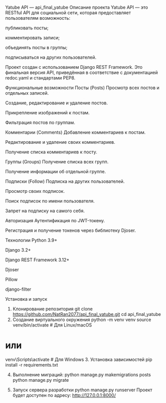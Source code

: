 Yatube API — api_final_yatube
Описание проекта
Yatube API — это RESTful API для социальной сети, которая предоставляет пользователям возможность:

публиковать посты;

комментировать записи;

объединять посты в группы;

подписываться на других пользователей.

Проект создан с использованием Django REST Framework.
Это финальная версия API, приведённая в соответствие с документацией redoc.yaml и стандартами PEP8.

Функциональные возможности
Посты (Posts)
Просмотр всех постов и отдельных записей.

Создание, редактирование и удаление постов.

Прикрепление изображений к постам.

Фильтрация постов по группам.

Комментарии (Comments)
Добавление комментариев к постам.

Редактирование и удаление своих комментариев.

Получение списка комментариев к посту.

Группы (Groups)
Получение списка всех групп.

Получение информации об отдельной группе.

Подписки (Follow)
Подписка на других пользователей.

Просмотр своих подписок.

Поиск подписок по имени пользователя.

Запрет на подписку на самого себя.

Авторизация
Аутентификация по JWT-токену.

Регистрация и получение токенов через библиотеку Djoser.

Технологии
Python 3.9+

Django 3.2+

Django REST Framework 3.12+

Djoser

Pillow

django-filter

Установка и запуск
1. Клонирование репозитория
git clone https://github.com/NatRan2077/api_final_yatube.git
cd api_final_yatube
2. Создание виртуального окружения
python -m venv venv
source venv/bin/activate      # Для Linux/macOS
# или
venv\Scripts\activate         # Для Windows
3. Установка зависимостей
pip install -r requirements.txt

4. Выполнение миграций:
python manage.py makemigrations posts
python manage.py migrate

5. Запуск сервера разработки
python manage.py runserver
Проект будет доступен по адресу:
http://127.0.0.1:8000/